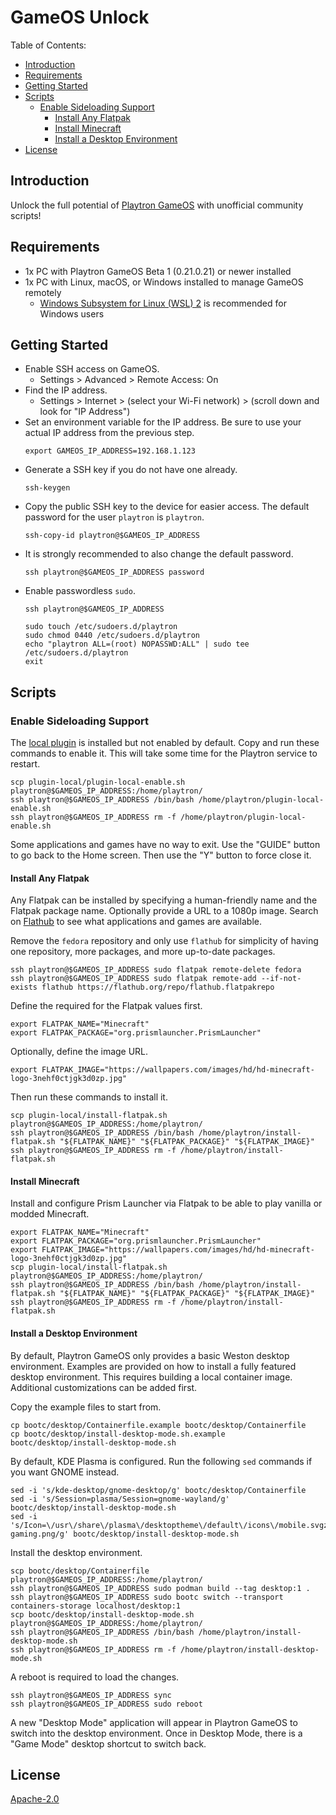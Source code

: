 # GameOS Unlock

Table of Contents:
- [Introduction](#introduction)
- [Requirements](#requirements)
- [Getting Started](#getting-started)
- [Scripts](#scripts)
    - [Enable Sideloading Support](#enable-sideloading-support)
        - [Install Any Flatpak](#install-any-flatpak)
        - [Install Minecraft](#install-minecraft)
        - [Install a Desktop Environment](#install-a-desktop-environment)
- [License](#license)

## Introduction

Unlock the full potential of [Playtron GameOS](https://github.com/playtron-os/gameos) with unofficial community scripts!

## Requirements

- 1x PC with Playtron GameOS Beta 1 (0.21.0.21) or newer installed
- 1x PC with Linux, macOS, or Windows installed to manage GameOS remotely
    - [Windows Subsystem for Linux (WSL) 2](https://learn.microsoft.com/en-us/windows/wsl/install) is recommended for Windows users

## Getting Started

- Enable SSH access on GameOS.
    - Settings > Advanced > Remote Access: On
- Find the IP address.
    - Settings > Internet > (select your Wi-Fi network) > (scroll down and look for "IP Address")
- Set an environment variable for the IP address. Be sure to use your actual IP address from the previous step.
    ```shell
    export GAMEOS_IP_ADDRESS=192.168.1.123
    ```
- Generate a SSH key if you do not have one already.
    ```shell
    ssh-keygen
    ```
- Copy the public SSH key to the device for easier access. The default password for the user `playtron` is `playtron`.
    ```shell
    ssh-copy-id playtron@$GAMEOS_IP_ADDRESS
    ```
- It is strongly recommended to also change the default password.
    ```shell
    ssh playtron@$GAMEOS_IP_ADDRESS password
    ```
- Enable passwordless `sudo`.
    ```shell
    ssh playtron@$GAMEOS_IP_ADDRESS
    ```
    ```shell
    sudo touch /etc/sudoers.d/playtron
    sudo chmod 0440 /etc/sudoers.d/playtron
    echo "playtron ALL=(root) NOPASSWD:ALL" | sudo tee /etc/sudoers.d/playtron
    exit
    ```

## Scripts

### Enable Sideloading Support

The [local plugin](https://github.com/playtron-os/plugin-local) is installed but not enabled by default. Copy and run these commands to enable it. This will take some time for the Playtron service to restart.

```shell
scp plugin-local/plugin-local-enable.sh playtron@$GAMEOS_IP_ADDRESS:/home/playtron/
ssh playtron@$GAMEOS_IP_ADDRESS /bin/bash /home/playtron/plugin-local-enable.sh
ssh playtron@$GAMEOS_IP_ADDRESS rm -f /home/playtron/plugin-local-enable.sh
```

Some applications and games have no way to exit. Use the "GUIDE" button to go back to the Home screen. Then use the "Y" button to force close it.

#### Install Any Flatpak

Any Flatpak can be installed by specifying a human-friendly name and the Flatpak package name. Optionally provide a URL to a 1080p image. Search on [Flathub](https://flathub.org/) to see what applications and games are available.

Remove the `fedora` repository and only use `flathub` for simplicity of having one repository, more packages, and more up-to-date packages.

```shell
ssh playtron@$GAMEOS_IP_ADDRESS sudo flatpak remote-delete fedora
ssh playtron@$GAMEOS_IP_ADDRESS sudo flatpak remote-add --if-not-exists flathub https://flathub.org/repo/flathub.flatpakrepo
```

Define the required for the Flatpak values first.

```shell
export FLATPAK_NAME="Minecraft"
export FLATPAK_PACKAGE="org.prismlauncher.PrismLauncher"
```

Optionally, define the image URL.

```shell
export FLATPAK_IMAGE="https://wallpapers.com/images/hd/hd-minecraft-logo-3nehf0ctjgk3d0zp.jpg"
```

Then run these commands to install it.

```shell
scp plugin-local/install-flatpak.sh playtron@$GAMEOS_IP_ADDRESS:/home/playtron/
ssh playtron@$GAMEOS_IP_ADDRESS /bin/bash /home/playtron/install-flatpak.sh "${FLATPAK_NAME}" "${FLATPAK_PACKAGE}" "${FLATPAK_IMAGE}"
ssh playtron@$GAMEOS_IP_ADDRESS rm -f /home/playtron/install-flatpak.sh
```

#### Install Minecraft

Install and configure Prism Launcher via Flatpak to be able to play vanilla or modded Minecraft.

```shell
export FLATPAK_NAME="Minecraft"
export FLATPAK_PACKAGE="org.prismlauncher.PrismLauncher"
export FLATPAK_IMAGE="https://wallpapers.com/images/hd/hd-minecraft-logo-3nehf0ctjgk3d0zp.jpg"
scp plugin-local/install-flatpak.sh playtron@$GAMEOS_IP_ADDRESS:/home/playtron/
ssh playtron@$GAMEOS_IP_ADDRESS /bin/bash /home/playtron/install-flatpak.sh "${FLATPAK_NAME}" "${FLATPAK_PACKAGE}" "${FLATPAK_IMAGE}"
ssh playtron@$GAMEOS_IP_ADDRESS rm -f /home/playtron/install-flatpak.sh
```

#### Install a Desktop Environment

By default, Playtron GameOS only provides a basic Weston desktop environment. Examples are provided on how to install a fully featured desktop environment. This requires building a local container image. Additional customizations can be added first.

Copy the example files to start from.

```shell
cp bootc/desktop/Containerfile.example bootc/desktop/Containerfile
cp bootc/desktop/install-desktop-mode.sh.example bootc/desktop/install-desktop-mode.sh
```

By default, KDE Plasma is configured. Run the following `sed` commands if you want GNOME instead.

```shell
sed -i 's/kde-desktop/gnome-desktop/g' bootc/desktop/Containerfile
sed -i 's/Session=plasma/Session=gnome-wayland/g' bootc/desktop/install-desktop-mode.sh
sed -i 's/Icon=\/usr\/share\/plasma\/desktoptheme\/default\/icons\/mobile.svgz/Icon=\/usr\/share\/icons\/gnome\/32x32\/devices\/input-gaming.png/g' bootc/desktop/install-desktop-mode.sh
```

Install the desktop environment.

```shell
scp bootc/desktop/Containerfile playtron@$GAMEOS_IP_ADDRESS:/home/playtron/
ssh playtron@$GAMEOS_IP_ADDRESS sudo podman build --tag desktop:1 .
ssh playtron@$GAMEOS_IP_ADDRESS sudo bootc switch --transport containers-storage localhost/desktop:1
scp bootc/desktop/install-desktop-mode.sh playtron@$GAMEOS_IP_ADDRESS:/home/playtron/
ssh playtron@$GAMEOS_IP_ADDRESS /bin/bash /home/playtron/install-desktop-mode.sh
ssh playtron@$GAMEOS_IP_ADDRESS rm -f /home/playtron/install-desktop-mode.sh
```

A reboot is required to load the changes.

```shell
ssh playtron@$GAMEOS_IP_ADDRESS sync
ssh playtron@$GAMEOS_IP_ADDRESS sudo reboot
```

A new "Desktop Mode" application will appear in Playtron GameOS to switch into the desktop environment. Once in Desktop Mode, there is a "Game Mode" desktop shortcut to switch back.

## License

[Apache-2.0](LICENSE)

